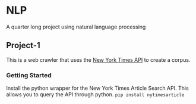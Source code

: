 # NLP
A quarter long project using natural language processing

## Project-1
This is a web crawler that uses the [New York Times API](https://developer.nytimes.com/) to create a corpus.
### Getting Started
Install the python wrapper for the New York Times Article Search API. This allows you to query the API through python. 
`pip install nytimesarticle`
